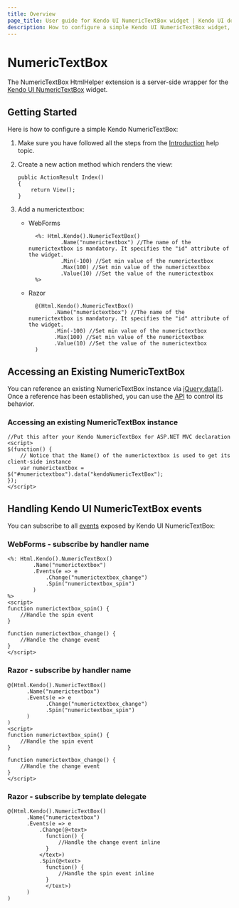 ```yaml
---
title: Overview
page_title: User guide for Kendo UI NumericTextBox widget | Kendo UI documentation
description: How to configure a simple Kendo UI NumericTextBox widget, add NumericTextBox, handle events to control widget's behavior.
---
```


# NumericTextBox

The NumericTextBox HtmlHelper extension is a server-side wrapper for the [Kendo UI NumericTextBox](/api/web/numerictextbox) widget.

## Getting Started

Here is how to configure a simple Kendo NumericTextBox:

1.  Make sure you have followed all the steps from the [Introduction](/getting-started/using-kendo-with/aspnet-mvc/introduction) help topic.

2.  Create a new action method which renders the view:

        public ActionResult Index()
        {
            return View();
        }
3.  Add a numerictextbox:
    - WebForms

            <%: Html.Kendo().NumericTextBox()
                    .Name("numerictextbox") //The name of the numerictextbox is mandatory. It specifies the "id" attribute of the widget.
                    .Min(-100) //Set min value of the numerictextbox
                    .Max(100) //Set min value of the numerictextbox
                    .Value(10) //Set the value of the numerictextbox
            %>
    - Razor

            @(Html.Kendo().NumericTextBox()
                  .Name("numerictextbox") //The name of the numerictextbox is mandatory. It specifies the "id" attribute of the widget.
                  .Min(-100) //Set min value of the numerictextbox
                  .Max(100) //Set min value of the numerictextbox
                  .Value(10) //Set the value of the numerictextbox
            )

## Accessing an Existing NumericTextBox

You can reference an existing NumericTextBox instance via [jQuery.data()](http://api.jquery.com/jQuery.data/).
Once a reference has been established, you can use the [API](/api/web/numerictextbox#methods) to control its behavior.


### Accessing an existing NumericTextBox instance

    //Put this after your Kendo NumericTextBox for ASP.NET MVC declaration
    <script>
    $(function() {
        // Notice that the Name() of the numerictextbox is used to get its client-side instance
        var numerictextbox = $("#numerictextbox").data("kendoNumericTextBox");
    });
    </script>


## Handling Kendo UI NumericTextBox events

You can subscribe to all [events](/api/web/numerictextbox#events) exposed by Kendo UI NumericTextBox:

### WebForms - subscribe by handler name

    <%: Html.Kendo().NumericTextBox()
            .Name("numerictextbox")
            .Events(e => e
                .Change("numerictextbox_change")
                .Spin("numerictextbox_spin")
            )
    %>
    <script>
    function numerictextbox_spin() {
        //Handle the spin event
    }

    function numerictextbox_change() {
        //Handle the change event
    }
    </script>


### Razor - subscribe by handler name

    @(Html.Kendo().NumericTextBox()
          .Name("numerictextbox")
          .Events(e => e
                .Change("numerictextbox_change")
                .Spin("numerictextbox_spin")
          )
    )
    <script>
    function numerictextbox_spin() {
        //Handle the spin event
    }

    function numerictextbox_change() {
        //Handle the change event
    }
    </script>


### Razor - subscribe by template delegate

    @(Html.Kendo().NumericTextBox()
          .Name("numerictextbox")
          .Events(e => e
              .Change(@<text>
                function() {
                    //Handle the change event inline
                }
              </text>)
              .Spin(@<text>
                function() {
                    //Handle the spin event inline
                }
                </text>)
          )
    )

